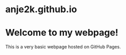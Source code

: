 # anje2k.github.io


<!DOCTYPE html>
<html lang="en">
<head>
  <meta charset="UTF-8">
  <meta name="viewport" content="width=device-width, initial-scale=1.0">
  <title>My Simple Webpage</title>
</head>
<body>
  <h1>Welcome to my webpage!</h1>
  <p>This is a very basic webpage hosted on GitHub Pages.</p>
</body>
</html>
